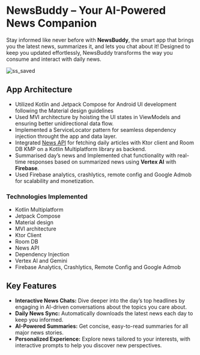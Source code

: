 # NewsBuddy – Your AI-Powered News Companion

Stay informed like never before with **NewsBuddy**, the smart app that brings you the latest news, summarizes it, and lets you chat about it! Designed to keep you updated effortlessly, NewsBuddy transforms the way you consume and interact with daily news.  

![ss_saved](https://github.com/user-attachments/assets/cfc60d3b-b4e9-4be7-b1a1-570615eacdd5)

## App Architecture

- Utilized Kotlin and Jetpack Compose for Android UI development following the Material design guidelines
- Used MVI architecture by hoisting the UI states in ViewModels and ensuring better unidirectional data flow.
- Implemented a ServiceLocator pattern for seamless dependency injection throught the app and data layer.
- Integrated [News API](https://newsapi.org/) for fetching daily articles with Ktor client and Room DB KMP on a Kotlin Multiplatform library as backend.
- Summarised day’s news and Implemented chat functionality with real-time responses based on summarized news using **Vertex AI** with **Firebase**.
- Used Firebase analytics, crashlytics, remote config and Google Admob for scalability and monetization.

### Technologies Implemented

* Kotlin Multiplatform
* Jetpack Compose
* Material design
* MVI architecture
* Ktor Client
* Room DB
* News API
* Dependency Injection
* Vertex AI and Gemini
* Firebase Analytics, Crashlytics, Remote Config and Google Admob

## Key Features

- **Interactive News Chats:** Dive deeper into the day’s top headlines by engaging in AI-driven conversations about the topics you care about. 
- **Daily News Sync:** Automatically downloads the latest news each day to keep you informed.  
- **AI-Powered Summaries:** Get concise, easy-to-read summaries for all major news stories.  
- **Personalized Experience:** Explore news tailored to your interests, with interactive prompts to help you discover new perspectives.  
